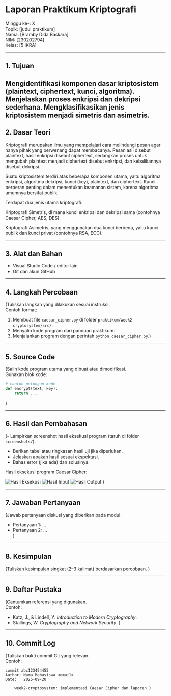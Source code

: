 # Laporan Praktikum Kriptografi
Minggu ke-: X  
Topik: [judul praktikum]  
Nama: [Bramby Dida Baskara]  
NIM: [230202794]  
Kelas: [5 IKRA]  

---

## 1. Tujuan
Mengidentifikasi komponen dasar kriptosistem (plaintext, ciphertext, kunci, algoritma).
Menjelaskan proses enkripsi dan dekripsi sederhana.
Mengklasifikasikan jenis kriptosistem menjadi simetris dan asimetris.
---

## 2. Dasar Teori
Kriptografi merupakan ilmu yang mempelajari cara melindungi pesan agar hanya pihak yang berwenang dapat membacanya. Pesan asli disebut plaintext, hasil enkripsi disebut ciphertext, sedangkan proses untuk mengubah plaintext menjadi ciphertext disebut enkripsi, dan kebalikannya disebut dekripsi.

Suatu kriptosistem terdiri atas beberapa komponen utama, yaitu algoritma enkripsi, algoritma dekripsi, kunci (key), plaintext, dan ciphertext. Kunci berperan penting dalam menentukan keamanan sistem, karena algoritma umumnya bersifat publik.

Terdapat dua jenis utama kriptografi:

Kriptografi Simetris, di mana kunci enkripsi dan dekripsi sama (contohnya Caesar Cipher, AES, DES).

Kriptografi Asimetris, yang menggunakan dua kunci berbeda, yaitu kunci publik dan kunci privat (contohnya RSA, ECC).

---

## 3. Alat dan Bahan
- Visual Studio Code / editor lain  
- Git dan akun GitHub  

---

## 4. Langkah Percobaan
(Tuliskan langkah yang dilakukan sesuai instruksi.  
Contoh format:
1. Membuat file `caesar_cipher.py` di folder `praktikum/week2-cryptosystem/src/`.
2. Menyalin kode program dari panduan praktikum.
3. Menjalankan program dengan perintah `python caesar_cipher.py`.)

---

## 5. Source Code
(Salin kode program utama yang dibuat atau dimodifikasi.  
Gunakan blok kode:

```python
# contoh potongan kode
def encrypt(text, key):
    return ...
```
)

---

## 6. Hasil dan Pembahasan
(- Lampirkan screenshot hasil eksekusi program (taruh di folder `screenshots/`).  
- Berikan tabel atau ringkasan hasil uji jika diperlukan.  
- Jelaskan apakah hasil sesuai ekspektasi.  
- Bahas error (jika ada) dan solusinya. 

Hasil eksekusi program Caesar Cipher:

![Hasil Eksekusi](screenshots/output.png)
![Hasil Input](screenshots/input.png)
![Hasil Output](screenshots/output.png)
)

---

## 7. Jawaban Pertanyaan
(Jawab pertanyaan diskusi yang diberikan pada modul.  
- Pertanyaan 1: …  
- Pertanyaan 2: …  
)
---

## 8. Kesimpulan
(Tuliskan kesimpulan singkat (2–3 kalimat) berdasarkan percobaan.  )

---

## 9. Daftar Pustaka
(Cantumkan referensi yang digunakan.  
Contoh:  
- Katz, J., & Lindell, Y. *Introduction to Modern Cryptography*.  
- Stallings, W. *Cryptography and Network Security*.  )

---

## 10. Commit Log
(Tuliskan bukti commit Git yang relevan.  
Contoh:
```
commit abc123454455
Author: Nama Mahasiswa <email>
Date:   2025-09-20

    week2-cryptosystem: implementasi Caesar Cipher dan laporan )
```
